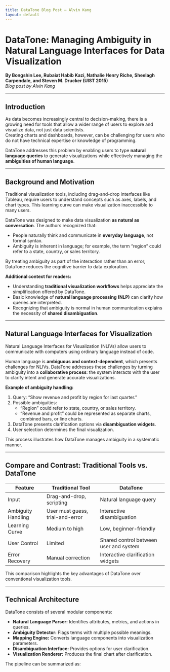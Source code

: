 ```yaml
---
title: DataTone Blog Post – Alvin Kang
layout: default
---
```


# DataTone: Managing Ambiguity in Natural Language Interfaces for Data Visualization  
**By Bongshin Lee, Rubaiat Habib Kazi, Nathalie Henry Riche, Sheelagh Carpendale, and Steven M. Drucker (UIST 2015)**  
*Blog post by Alvin Kang*  

---

## Introduction  
As data becomes increasingly central to decision-making, there is a growing need for tools that allow a wider range of users to explore and visualize data, not just data scientists.  
Creating charts and dashboards, however, can be challenging for users who do not have technical expertise or knowledge of programming.  

DataTone addresses this problem by enabling users to type **natural language queries** to generate visualizations while effectively managing the **ambiguities of human language**.

---

## Background and Motivation  
Traditional visualization tools, including drag-and-drop interfaces like Tableau, require users to understand concepts such as axes, labels, and chart types. This learning curve can make visualization inaccessible to many users.  

DataTone was designed to make data visualization **as natural as conversation**. The authors recognized that:  
- People naturally think and communicate in **everyday language**, not formal syntax.  
- Ambiguity is inherent in language; for example, the term “region” could refer to a state, country, or sales territory.  

By treating ambiguity as part of the interaction rather than an error, DataTone reduces the cognitive barrier to data exploration.

**Additional context for readers:**  
- Understanding **traditional visualization workflows** helps appreciate the simplification offered by DataTone.  
- Basic knowledge of **natural language processing (NLP)** can clarify how queries are interpreted.  
- Recognizing that ambiguity is normal in human communication explains the necessity of **shared disambiguation**.

---

## Natural Language Interfaces for Visualization  
Natural Language Interfaces for Visualization (NLIVs) allow users to communicate with computers using ordinary language instead of code.  

Human language is **ambiguous and context-dependent**, which presents challenges for NLIVs. DataTone addresses these challenges by turning ambiguity into a **collaborative process**: the system interacts with the user to clarify intent and generate accurate visualizations.

**Example of ambiguity handling:**  
1. Query: “Show revenue and profit by region for last quarter.”  
2. Possible ambiguities:  
   - “Region” could refer to state, country, or sales territory.  
   - “Revenue and profit” could be represented as separate charts, combined bars, or line charts.  
3. DataTone presents clarification options via **disambiguation widgets**.  
4. User selection determines the final visualization.  

This process illustrates how DataTone manages ambiguity in a systematic manner.

---

## Compare and Contrast: Traditional Tools vs. DataTone  

| Feature | Traditional Tool | DataTone |
|---------|-----------------|----------|
| Input | Drag-and-drop, scripting | Natural language query |
| Ambiguity Handling | User must guess, trial-and-error | Interactive disambiguation |
| Learning Curve | Medium to high | Low, beginner-friendly |
| User Control | Limited | Shared control between user and system |
| Error Recovery | Manual correction | Interactive clarification widgets |

This comparison highlights the key advantages of DataTone over conventional visualization tools.

---

## Technical Architecture  
DataTone consists of several modular components:

- **Natural Language Parser:** Identifies attributes, metrics, and actions in queries.  
- **Ambiguity Detector:** Flags terms with multiple possible meanings.  
- **Mapping Engine:** Converts language components into visualization parameters.  
- **Disambiguation Interface:** Provides options for user clarification.  
- **Visualization Renderer:** Produces the final chart after clarification.

The pipeline can be summarized as:  
